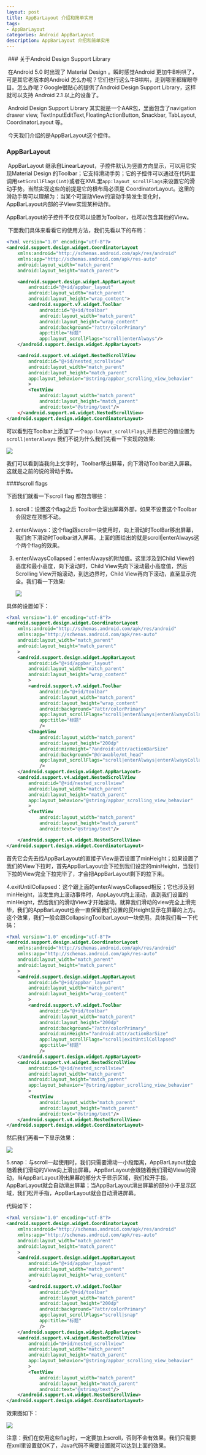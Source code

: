 ```yaml
---
layout: post
title: AppBarLayout 介绍和简单实用
tags:
- AppBarLayout
categories: Android AppBarLayout
description: AppBarLayout 介绍和简单实用
---
```


​	### 关于Android Design Support Library

​	在Android 5.0 时出现了 Material Design 。瞬时感觉Android 更加牛B哄哄了，可是其它老版本的Android 怎么办呢？它们也行这么牛B哄哄，走到哪里都耀眼夺目。怎么办呢？Google很贴心的提供了Android Design Support Library，这样就可以支持 Android 2.1 以上的设备了。

​	Android Design Support Library 其实就是一个AAR包，里面包含了navigation drawer view, TextInputEditText,FloatingActionButton, Snackbar, TabLayout, CoordinatorLayout 等。

​	今天我们介绍的是AppBarLayout这个控件。

### AppBarLayout

​	AppBarLayout 继承自LinearLayout，子控件默认为竖直方向显示，可以用它实现Material Design 的Toolbar；它支持滑动手势；它的子控件可以通过在代码里调用`setScrollFlags(int)`或者在XML里`app:layout_scrollFlags`来设置它的滑动手势。当然实现这些的前提是它的根布局必须是 CoordinatorLayout。这里的滑动手势可以理解为：当某个可滚动View的滚动手势发生变化时，AppBarLayout内部的子View实现某种动作。

​	AppBarLayout的子控件不仅仅可以设置为Toolbar，也可以包含其他的View。

​	下面我们具体来看看它的使用方法，我们先看以下的布局：

```xml
<?xml version="1.0" encoding="utf-8"?>
<android.support.design.widget.CoordinatorLayout
    xmlns:android="http://schemas.android.com/apk/res/android"
    xmlns:app="http://schemas.android.com/apk/res-auto"
    android:layout_width="match_parent"
    android:layout_height="match_parent">

    <android.support.design.widget.AppBarLayout
        android:id="@+id/appbar_layout"
        android:layout_width="match_parent"
        android:layout_height="wrap_content">
        <android.support.v7.widget.Toolbar
            android:id="@+id/toolbar"
            android:layout_width="match_parent"
            android:layout_height="wrap_content"
            android:background="?attr/colorPrimary"
            app:title="标题"
            app:layout_scrollFlags="scroll|enterAlways"/>
    </android.support.design.widget.AppBarLayout>

	<android.support.v4.widget.NestedScrollView
        android:id="@+id/nested_scrollview"
        android:layout_width="match_parent"
        android:layout_height="match_parent"
        app:layout_behavior="@string/appbar_scrolling_view_behavior"
        >
        <TextView
            android:layout_width="match_parent"
            android:layout_height="match_parent"
            android:text="@string/text"/>
    </<android.support.v4.widget.NestedScrollView>
</android.support.design.widget.CoordinatorLayout>
```

可以看到在Toolbar上添加了一个`app:layout_scrollFlags`,并且把它的值设置为`scroll|enterAlways`  我们不说为什么我们先看一下实现的效果:

![](http://7xrxe7.com1.z0.glb.clouddn.com/AppBarLayout-1)

我们可以看到当我向上文字时，Toolbar移出屏幕，向下滑动Toolbar进入屏幕。这就是之前的说的滑动手势。

####scroll flags

下面我们就看一下scroll flag 都包含哪些：

1. scroll：设置这个flag之后 Toolbar会滚出屏幕外部，如果不设置这个Toolbar 会固定在顶部不动。

2. enterAlways：这个flag跟scroll一块使用时，向上滑动时ToolBar移出屏幕，我们向下滑动时Toolbar进入屏幕。上面的图给出的就是scroll|enterAlways这个两个flag的效果。

3. enterAlwaysCollapsed：enterAlways的附加值。这里涉及到Child View的高度和最小高度，向下滚动时，Child View先向下滚动最小高度值，然后Scrolling View开始滚动，到达边界时，Child View再向下滚动，直至显示完全。我们看一下效果:

   ![](http://7xrxe7.com1.z0.glb.clouddn.com/AppBarLayout-2)


具体的设置如下：

```xml
<?xml version="1.0" encoding="utf-8"?>
<android.support.design.widget.CoordinatorLayout
    xmlns:android="http://schemas.android.com/apk/res/android"
    xmlns:app="http://schemas.android.com/apk/res-auto"
    android:layout_width="match_parent"
    android:layout_height="match_parent"
    >
    <android.support.design.widget.AppBarLayout
        android:id="@+id/appbar_layout"
        android:layout_width="match_parent"
        android:layout_height="wrap_content"
        >
        <android.support.v7.widget.Toolbar
            android:id="@+id/toolbar"
            android:layout_width="match_parent"
            android:layout_height="wrap_content"
            android:background="?attr/colorPrimary"
            app:layout_scrollFlags="scroll|enterAlways|enterAlwaysCollapsed"
            app:title="标题"
            />
        <ImageView
            android:layout_width="match_parent"
            android:layout_height="200dp"
            android:minHeight="?android:attr/actionBarSize"
            android:background="@drawable/mt_head"
            app:layout_scrollFlags="scroll|enterAlways|enterAlwaysCollapsed"
            />
    </android.support.design.widget.AppBarLayout>
    <android.support.v4.widget.NestedScrollView
        android:id="@+id/nested_scrollview"
        android:layout_width="match_parent"
        android:layout_height="match_parent"
        app:layout_behavior="@string/appbar_scrolling_view_behavior"
        >
        <TextView
            android:layout_width="match_parent"
            android:layout_height="match_parent"
            android:text="@string/text"/>

    </android.support.v4.widget.NestedScrollView>
</android.support.design.widget.CoordinatorLayout>
```

首先它会先去找AppBarLayout的直接子View是否设置了minHeight；如果设置了我们的View下拉时，首先AppBarLayout会下拉到我们设定的minHeight，当我们下拉的View完全下拉完毕了，才会把AppBarLayout剩下的拉下来。

4.exitUntilCollapsed：这个跟上面的enterAlwaysCollapsed相反；它也涉及到minHeight，当发生向上滚动事件时，AppLayout向上滚动，直到我们设置的minHeight，然后我们的滑动View才开始滚动。就算我们滑动的view完全上滑完毕，我们的AppBarLayout也会一直保留我们设置的民Height显示在屏幕的上方。这个效果，我们一般会跟CollapsingToolbarLayout一块使用。具体我们看一下代码：

```xml
<?xml version="1.0" encoding="utf-8"?>
<android.support.design.widget.CoordinatorLayout
    xmlns:android="http://schemas.android.com/apk/res/android"
    xmlns:app="http://schemas.android.com/apk/res-auto"
    android:layout_width="match_parent"
    android:layout_height="match_parent"
    >
    <android.support.design.widget.AppBarLayout
        android:id="@+id/appbar_layout"
        android:layout_width="match_parent"
        android:layout_height="wrap_content"
        >
        <android.support.v7.widget.Toolbar
            android:id="@+id/toolbar"
            android:layout_width="match_parent"
            android:layout_height="200dp"
            android:background="?attr/colorPrimary"
            android:minHeight="?android:attr/actionBarSize"
            app:layout_scrollFlags="scroll|exitUntilCollapsed"
            app:title="标题"
            />
    </android.support.design.widget.AppBarLayout>
    <android.support.v4.widget.NestedScrollView
        android:id="@+id/nested_scrollview"
        android:layout_width="match_parent"
        android:layout_height="match_parent"
        app:layout_behavior="@string/appbar_scrolling_view_behavior"
        >
        <TextView
            android:layout_width="match_parent"
            android:layout_height="match_parent"
            android:text="@string/text"/>
    </android.support.v4.widget.NestedScrollView>
</android.support.design.widget.CoordinatorLayout>
```

然后我们再看一下显示效果：

![](http://7xrxe7.com1.z0.glb.clouddn.com/AppbarLayout-3)

5.snap：与scroll一起使用时，我们只需要滑动一小段距离，AppBarLayout就会随着我们滑动的View向上滑出屏幕。AppBarLayout会跟随着我们滑动View的滑动，当AppBarLayout滑出屏幕的部分大于显示区域，我们松开手指，AppBarLayout就会自动滑出屏幕；当AppBarLayout滑出屏幕的部分小于显示区域，我们松开手指，AppBarLayout就会自动滑进屏幕。

代码如下：

```xml
<?xml version="1.0" encoding="utf-8"?>
<android.support.design.widget.CoordinatorLayout
    xmlns:android="http://schemas.android.com/apk/res/android"
    xmlns:app="http://schemas.android.com/apk/res-auto"
    android:layout_width="match_parent"
    android:layout_height="match_parent"
    >
    <android.support.design.widget.AppBarLayout
        android:id="@+id/appbar_layout"
        android:layout_width="match_parent"
        android:layout_height="wrap_content"
        >
        <android.support.v7.widget.Toolbar
            android:id="@+id/toolbar"
            android:layout_width="match_parent"
            android:layout_height="200dp"
            android:background="?attr/colorPrimary"
            app:layout_scrollFlags="scroll|snap"
            app:title="标题"
            />
    </android.support.design.widget.AppBarLayout>
    <android.support.v4.widget.NestedScrollView
        android:id="@+id/nested_scrollview"
        android:layout_width="match_parent"
        android:layout_height="match_parent"
        app:layout_behavior="@string/appbar_scrolling_view_behavior"
        >
        <TextView
            android:layout_width="match_parent"
            android:layout_height="match_parent"
            android:text="@string/text"/>
    </android.support.v4.widget.NestedScrollView>
</android.support.design.widget.CoordinatorLayout>
```
效果图如下：

![](http://7xrxe7.com1.z0.glb.clouddn.com/AppBarLayout-4)

注意：我们在使用这些flag时，一定要加上scroll，否则不会有效果。我们只需要在xml里设置就OK了，Java代码不需要设置就可以达到上面的效果。